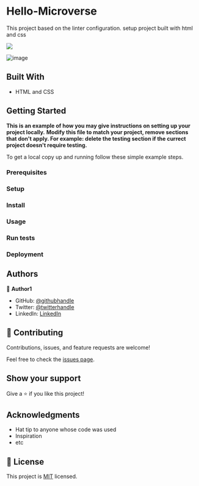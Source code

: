 # Hello-Microverse
This project based on the linter configuration. setup project built with html and css


![](https://img.shields.io/badge/Microverse-blueviolet)

![image](https://user-images.githubusercontent.com/31547587/148134761-02a9ce94-c889-41e0-9166-9f8b893ac8fe.png)


## Built With

- HTML and CSS



## Getting Started

**This is an example of how you may give instructions on setting up your project locally.**
**Modify this file to match your project, remove sections that don't apply. For example: delete the testing section if the currect project doesn't require testing.**


To get a local copy up and running follow these simple example steps.

### Prerequisites

### Setup

### Install

### Usage

### Run tests

### Deployment



## Authors

👤 **Author1**

- GitHub: [@githubhandle](https://github.com/HectorTorresE)
- Twitter: [@twitterhandle](https://twitter.com/HectorT00406915)
- LinkedIn: [LinkedIn](https://linkedin.com/in/linkedinhandle)

## 🤝 Contributing

Contributions, issues, and feature requests are welcome!

Feel free to check the [issues page](../../issues/).

## Show your support

Give a ⭐️ if you like this project!

## Acknowledgments

- Hat tip to anyone whose code was used
- Inspiration
- etc

## 📝 License

This project is [MIT](./MIT.md) licensed.
